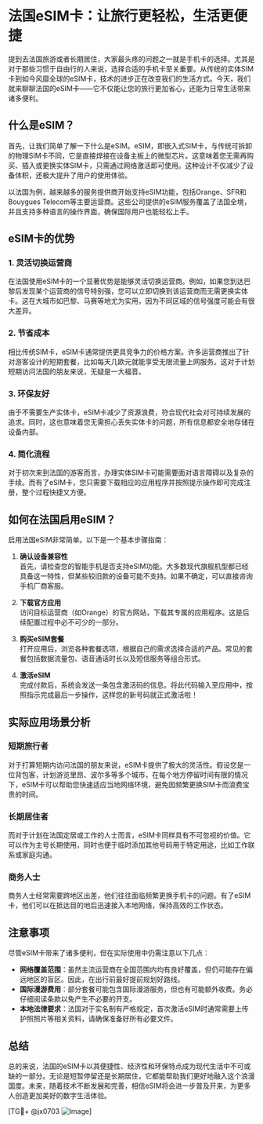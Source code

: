# 法国eSIM卡：让旅行更轻松，生活更便捷

提到去法国旅游或者长期居住，大家最头疼的问题之一就是手机卡的选择。尤其是对于那些习惯于自由行的人来说，选择合适的手机卡至关重要。从传统的实体SIM卡到如今风靡全球的eSIM卡，技术的进步正在改变我们的生活方式。今天，我们就来聊聊法国的eSIM卡——它不仅能让您的旅行更加省心，还能为日常生活带来诸多便利。

## 什么是eSIM？

首先，让我们简单了解一下什么是eSIM。eSIM，即嵌入式SIM卡，与传统可拆卸的物理SIM卡不同，它是直接焊接在设备主板上的微型芯片。这意味着您无需再购买、插入或更换实体SIM卡，只需通过网络激活即可使用。这种设计不仅减少了设备体积，还极大提升了用户的使用体验。

以法国为例，越来越多的服务提供商开始支持eSIM功能，包括Orange、SFR和Bouygues Telecom等主要运营商。这些公司提供的eSIM服务覆盖了法国全境，并且支持多种语言的操作界面，确保国际用户也能轻松上手。

## eSIM卡的优势

### 1. **灵活切换运营商**
在法国使用eSIM卡的一个显著优势是能够灵活切换运营商。例如，如果您到达巴黎后发现某个运营商的信号特别强，您可以立即切换到该运营商而无需更换实体卡。这在大城市如巴黎、马赛等地尤为实用，因为不同区域的信号强度可能会有很大差异。

### 2. **节省成本**
相比传统SIM卡，eSIM卡通常提供更具竞争力的价格方案。许多运营商推出了针对游客设计的短期套餐，比如每天几欧元就能享受无限流量上网服务。这对于计划短期访问法国的朋友来说，无疑是一大福音。

### 3. **环保友好**
由于不需要生产实体卡，eSIM卡减少了资源浪费，符合现代社会对可持续发展的追求。同时，这也意味着您无需担心丢失实体卡的问题，所有信息都安全地存储在设备内部。

### 4. **简化流程**
对于初次来到法国的游客而言，办理实体SIM卡可能需要面对语言障碍以及复杂的手续。而有了eSIM卡，您只需要下载相应的应用程序并按照提示操作即可完成注册，整个过程快捷又方便。

## 如何在法国启用eSIM？

启用法国eSIM非常简单。以下是一个基本步骤指南：

1. **确认设备兼容性**  
   首先，请检查您的智能手机是否支持eSIM功能。大多数现代旗舰机型都已经具备这一特性，但某些较旧款的设备可能不支持。如果不确定，可以直接咨询手机厂商客服。

2. **下载官方应用**  
   访问目标运营商（如Orange）的官方网站，下载其专属的应用程序。这是后续配置过程中必不可少的一部分。

3. **购买eSIM套餐**  
   打开应用后，浏览各种套餐选项，根据自己的需求选择合适的产品。常见的套餐包括数据流量包、语音通话时长以及短信服务等组合形式。

4. **激活eSIM**  
   完成付款后，系统会发送一条包含激活码的信息。将此代码输入至应用中，按照指示完成最后一步操作，这样您的新号码就正式激活啦！

## 实际应用场景分析

### 短期旅行者
对于打算短期内访问法国的朋友来说，eSIM卡提供了极大的灵活性。假设您是一位背包客，计划游览里昂、波尔多等多个城市，在每个地方停留时间有限的情况下，eSIM卡可以帮助您快速适应当地网络环境，避免因频繁更换SIM卡而浪费宝贵的时间。

### 长期居住者
而对于计划在法国定居或工作的人士而言，eSIM卡同样具有不可忽视的价值。它可以作为主号长期使用，同时也便于临时添加其他号码用于特定用途，比如工作联系或家庭沟通。

### 商务人士
商务人士经常需要跨地区出差，他们往往面临频繁更换手机卡的问题。有了eSIM卡，他们可以在抵达目的地后迅速接入本地网络，保持高效的工作状态。

## 注意事项

尽管eSIM卡带来了诸多便利，但在实际使用中仍需注意以下几点：

- **网络覆盖范围**：虽然主流运营商在全国范围内均有良好覆盖，但仍可能存在偏远地区的盲区。因此，在出行前最好提前规划好路线。
- **国际漫游费用**：部分套餐可能包含国际漫游服务，但也有可能额外收费。务必仔细阅读条款以免产生不必要的开支。
- **本地法律要求**：法国对于实名制有严格规定，首次激活eSIM时通常需要上传护照照片等相关资料，请确保准备好所有必要文件。

## 总结

总的来说，法国的eSIM卡以其便捷性、经济性和环保特点成为现代生活中不可或缺的一部分。无论是短暂停留还是长期居住，它都能帮助我们更好地融入这个浪漫国度。未来，随着技术不断发展和完善，相信eSIM将会进一步普及开来，为更多人创造更加美好的数字生活体验。

[TG💪+ @jx0703 ![Image](https://github.com/user-attachments/assets/dbca1d08-cadb-493c-b0ec-ad6f7a83f270)]